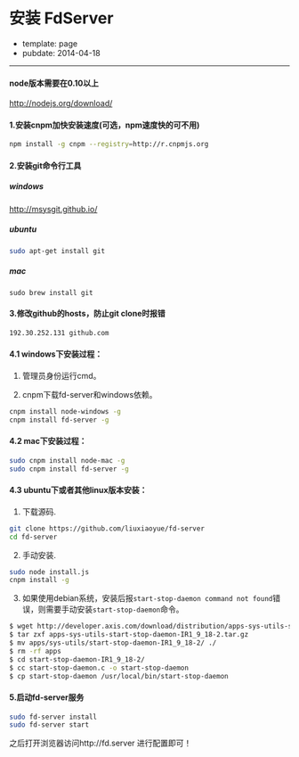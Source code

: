 # 安装 FdServer

- template: page
- pubdate: 2014-04-18

-----------

#### node版本需要在0.10以上

http://nodejs.org/download/

#### 1.安装cnpm加快安装速度(可选，npm速度快的可不用)

```bash
npm install -g cnpm --registry=http://r.cnpmjs.org
```

#### 2.安装git命令行工具

##### windows

http://msysgit.github.io/

##### ubuntu

```bash
sudo apt-get install git
```

##### mac

```
sudo brew install git
```

#### 3.修改github的hosts，防止git clone时报错

```bash
192.30.252.131 github.com
```

#### 4.1 windows下安装过程：

1. 管理员身份运行cmd。

2. cnpm下载fd-server和windows依赖。

```bash
cnpm install node-windows -g
cnpm install fd-server -g
```

#### 4.2 mac下安装过程：

```bash
sudo cnpm install node-mac -g
sudo cnpm install fd-server -g
```

#### 4.3 ubuntu下或者其他linux版本安装：

1. 下载源码.

```bash
git clone https://github.com/liuxiaoyue/fd-server
cd fd-server
```

2. 手动安装.

```bash
sudo node install.js
cnpm install -g
```

3. 如果使用debian系统，安装后报`start-stop-daemon command not found`错误，则需要手动安装`start-stop-daemon`命令。

```bash
$ wget http://developer.axis.com/download/distribution/apps-sys-utils-start-stop-daemon-IR1_9_18-2.tar.gz
$ tar zxf apps-sys-utils-start-stop-daemon-IR1_9_18-2.tar.gz
$ mv apps/sys-utils/start-stop-daemon-IR1_9_18-2/ ./
$ rm -rf apps
$ cd start-stop-daemon-IR1_9_18-2/
$ cc start-stop-daemon.c -o start-stop-daemon
$ cp start-stop-daemon /usr/local/bin/start-stop-daemon
```

#### 5.启动fd-server服务

```bash
sudo fd-server install
sudo fd-server start
```

之后打开浏览器访问http://fd.server 进行配置即可！
